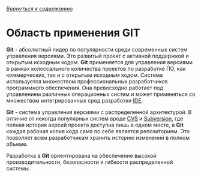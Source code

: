 [*Вернуться к содержанию*](/readme.md)

# Область применения GIT

**Git** - абсолютный лидер по популярности среди современных систем управления версиями. Это развитый проект с активной поддержкой и открытым исходным кодом. **Git** применяется для управления версиями в рамках колоссального количества проектов по разработке ПО, как коммерческих, так и с открытым исходным кодом. Система используется множеством профессиональных разработчиков программного обеспечения. Она превосходно работает под управлением различных операционных систем и может применяться со множеством интегрированных сред разработки [IDE](https://ru.wikipedia.org/wiki/Интегрированная_среда_разработки "Страница Wikipedia.org").

**Git** - система управления версиями с распределенной архитектурой. В отличие от некогда популярных систем вроде [CVS](https://ru.wikipedia.org/wiki/CVS "Страница Wikipedia.org") и [Subversion](https://ru.wikipedia.org/wiki/Subversion "Страница Wikipedia.org"), где полная история версий проекта доступна лишь в одном месте, в **Git** каждая рабочая копия кода сама по себе является репозиторием. Это позволяет всем разработчикам хранить историю изменений в полном объеме.

Разработка в **Git** ориентирована на обеспечение высокой производительности, безопасности и гибкости распределенной системы.